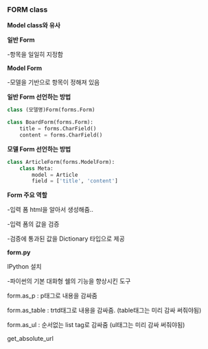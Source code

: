 ### FORM class

**Model class와 유사**



**일반 Form**

-항목을 일일히 지정함

**Model Form**

-모델을 기반으로 항목이 정해져 있음



**일반 Form 선언하는 방법**

```python
class (모델명)Form(forms.Form)

class BoardForm(forms.Form):
	title = forms.CharField()
	content = forms.CharField()
```



**모델 Form 선언하는 방법**

```python
class ArticleForm(forms.ModelForm):
	class Meta:
		model = Article
		field = ['title', 'content']
```



**Form 주요 역할**

-입력 폼 html을 알아서 생성해줌..

-입력 폼의 값을 검증

-검증에 통과된 값을 Dictionary 타입으로 제공



**form.py**



IPython 설치

-파이썬의 기본 대화형 쉘의 기능을 향상시킨 도구





form.as_p : p태그로 내용을 감싸줌

form.as_table : trtd태그로 내용을 감싸줌. (table태그는 미리 감싸 써줘야됨)

form.as_ul : 순서없는 list tag로 감싸줌 (ul태그는 미리 감싸 써줘야됨)



get_absolute_url